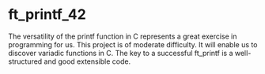 # ft_printf_42
The versatility of the printf function in C represents a great exercise in programming for us. This project is of moderate difficulty. It will enable us to discover variadic functions in C. The key to a successful ft_printf is a well-structured and good extensible code.

